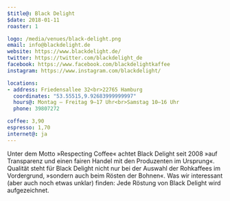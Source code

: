 ```yaml
---
$title@: Black Delight
$date: 2018-01-11
roaster: 1

logo: /media/venues/black-delight.png
email: info@blackdelight.de
website: https://www.blackdelight.de/
twitter: https://twitter.com/blackdelight_de
facebook: https://www.facebook.com/blackdelightkaffee
instagram: https://www.instagram.com/blackdelight/

locations:
- address: Friedensallee 32<br>22765 Hamburg
  coordinates: "53.55515,9.92683999999997"
  hours@: Montag – Freitag 9–17 Uhr<br>Samstag 10–16 Uhr
  phone: 39807272

coffee: 3,90
espresso: 1,70
internet@: ja
---
```


Unter dem Motto »Respecting Coffee« achtet Black Delight seit 2008 »auf Transparenz und einen fairen Handel mit den Produzenten im Ursprung«. Qualität steht für Black Delight nicht nur bei der Auswahl der Rohkaffees im Vordergrund, »sondern auch beim Rösten der Bohnen«. Was wir interessant (aber auch noch etwas unklar) finden: Jede Röstung von Black Delight wird aufgezeichnet.